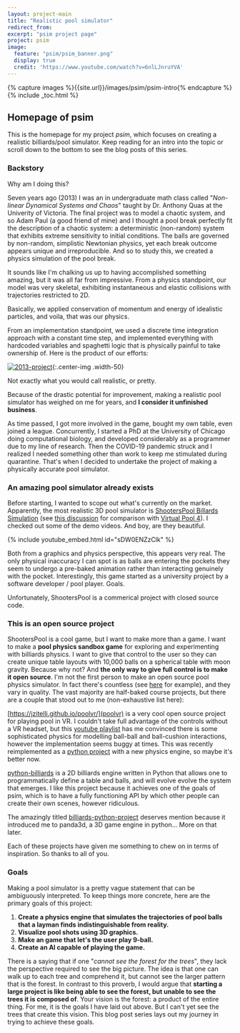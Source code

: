 ```yaml
---
layout: project-main
title: "Realistic pool simulator"
redirect_from:
excerpt: "psim project page"
project: psim
image:
  feature: "psim/psim_banner.png"
  display: true
  credit: 'https://www.youtube.com/watch?v=6nlLJnruYVA'
---
```


{% capture images %}{{site.url}}/images/psim/psim-intro{% endcapture %}
{% include _toc.html %}

## Homepage of **psim**

This is the homepage for my project *psim*, which focuses on creating a realistic billiards/pool
simulator. Keep reading for an intro into the topic or scroll down to the bottom to see the blog
posts of this series.

### Backstory

Why am I doing this?

Seven years ago (2013) I was an in undergraduate math class called "_Non-linear Dynamical Systems
and Chaos_" taught by Dr. Anthony Quas at the Univerity of Victoria. The final project was to model
a chaotic system, and so Adam Paul (a good friend of mine) and I thought a pool break perfectly fit
the description of a chaotic system: a deterministic (non-random) system that exhibits extreme
sensitivity to initial conditions. The balls are governed by non-random, simplistic Newtonian
physics, yet each break outcome appears unique and irreproducible. And so to study this, we created
a physics simulation of the pool break.

It sounds like I'm chalking us up to having accomplished something amazing, but it was all far from
impressive. From a physics standpoint, our model was very skeletal, exhibiting instantaneous and
elastic collisions with trajectories restricted to 2D.

Basically, we applied conservation of
momentum and energy of idealistic particles, and voila, that was our physics.

From an implementation
standpoint, we used a discrete time integration approach with a constant time step, and implemented
everything with hardcoded variables and spaghetti logic that is physically painful to take
ownership of. Here is the product of our efforts:

[![2013-project]({{images}}/2013_project.gif)]({{images}}/2013_project.gif){:.center-img .width-50}

Not exactly what you would call realistic, or pretty.

Because of the drastic potential for improvement, making a realistic pool simulator has weighed on
me for years, and **I consider it unfinished business**.

As time passed, I got more involved in the
game, bought my own table, even joined a league. Concurrently, I started a PhD at the University of
Chicago doing computational biology, and developed considerably as a programmer due to my line of
research. Then the COVID-19 pandemic struck and I realized I needed something other than work to
keep me stimulated during quarantine. That's when I decided to undertake the project of making a
physically accurate pool simulator.

### An amazing pool simulator already exists

Before starting, I wanted to scope out what's currently on the market. Apparently, the most
realistic 3D pool simulator is [ShootersPool
Billards Simulation](https://www.shooterspool.net/) (see [this discussion](https://steamcommunity.com/app/336150/discussions/0/1520386297698310602/) for comparison with [Virtual Pool 4](http://vponline.celeris.com/)). I checked out
some of the demo videos. And boy, are they beautiful.

{% include youtube_embed.html id="sDW0ENZzClk" %}

Both from a graphics and physics perspective, this appears very real. The only physical inaccuracy I
can spot is as balls are entering the pockets they seem to undergo a pre-baked animation rather than
interacting genuinely with the pocket. Interestingly, this game started as a university project by a
software developer / pool player. Goals.

Unfortunately, ShootersPool is a commerical project with closed source code.

### This is an open source project

ShootersPool is a cool game, but I want to make more than a game. I want to make a **pool physics sandbox game** for exploring
and experimenting with billiards physics. I want to give that control to the user so they can create unique table
layouts with 10,000 balls on a spherical table with moon gravity. Because why not? And **the only way to give full control is to make it open source**.
I'm not the first person to make an open source pool physics simulator. In fact there's countless (see [here](https://github.com/topics/billiards?o=asc&s=forks) for example), and they vary in quality. The vast majority are half-baked course projects, but there are a couple that stood out to me (non-exhaustive list here):

[https://jzitelli.github.io/poolvr/](poolvr) is a very cool open source project for playing pool in VR. I couldn't take full advantage of the controls without a VR headset, but this [youtube playlist](https://www.youtube.com/watch?v=_zrm2e6uJDc&list=PLfO_NjmfXp1yuMxgKFfVMQyQRgpsEINGK&index=1) has me convinced there is some sophisticated physics for modelling ball-ball and ball-cushion interactions, however the implementation seems buggy at times.  This was recently reimplemented as a [python project](https://github.com/jzitelli/poolvr.py) with a new physics engine, so maybe it's better now.

[python-billiards](https://github.com/markus-ebke/python-billiards) is a 2D billiards engine written in Python that
allows one to programmatically define a table and balls, and will evolve evolve the system that emerges. I like this project because
it achieves one of the goals of psim, which is to have a fully functioning API by which other people can create their
own scenes, however ridiculous.

The amazingly titled [billiards-python-project](https://github.com/FlinnPond/billiards-python-project) deserves mention because it introduced me to
panda3d, a 3D game engine in python... More on that later.

Each of these projects have given me something to chew on in terms of inspiration. So thanks to all of you.

### Goals

Making a pool simulator is a pretty vague statement that can be ambiguously interpreted. To keep
things more concrete, here are the primary goals of this project:

1. **Create a physics engine that simulates the trajectories of pool balls that a layman finds indistinguishable from reality.**
2. **Visualize pool shots using 3D graphics.**
3. **Make an game that let's the user play 9-ball.**
4. **Create an AI capable of playing the game.**

There is a saying that if one "_cannot see the forest for the trees_", they lack the perspective
required to see the big picture. The idea is that one can walk up to each tree and comprehend it,
but cannot see the larger pattern that is the forest. In contrast to this proverb, I would argue
that **starting a large project is like being able to see the forest, but unable to see the trees it
is composed of**. Your vision is the forest: a product of the entire thing. For me, it is the goals
I have laid out above. But I can't yet see the trees that create this vision. This blog post series
lays out my journey in trying to achieve these goals.

